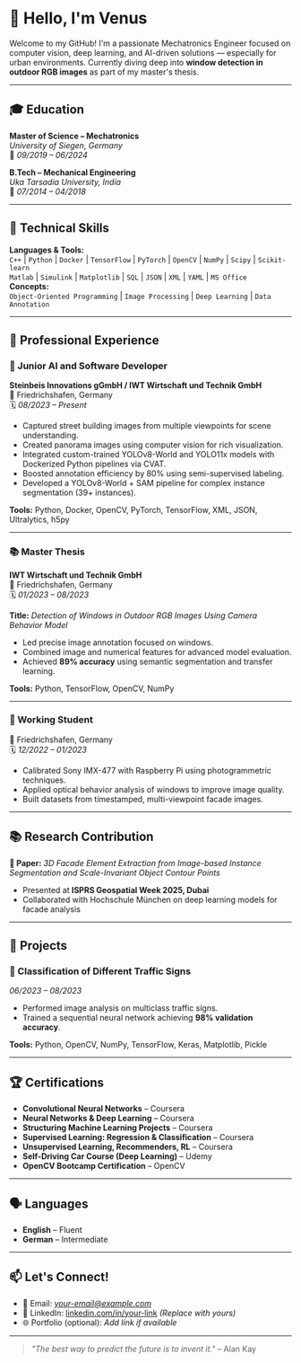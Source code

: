 # 👋 Hello, I'm Venus

Welcome to my GitHub! I'm a passionate Mechatronics Engineer focused on computer vision, deep learning, and AI-driven solutions — especially for urban environments. Currently diving deep into **window detection in outdoor RGB images** as part of my master's thesis.

---

## 🎓 Education

**Master of Science – Mechatronics**  
*University of Siegen, Germany*  
📍 *09/2019 – 06/2024*

**B.Tech – Mechanical Engineering**  
*Uka Tarsadia University, India*  
📍 *07/2014 – 04/2018*

---

## 🧠 Technical Skills

**Languages & Tools:**  
`C++` | `Python` | `Docker` | `TensorFlow` | `PyTorch` | `OpenCV` | `NumPy` | `Scipy` | `Scikit-learn`  
`Matlab` | `Simulink` | `Matplotlib` | `SQL` | `JSON` | `XML` | `YAML` | `MS Office`  
**Concepts:**  
`Object-Oriented Programming` | `Image Processing` | `Deep Learning` | `Data Annotation`

---

## 💼 Professional Experience

### 🔹 Junior AI and Software Developer  
**Steinbeis Innovations gGmbH / IWT Wirtschaft und Technik GmbH**  
📍 Friedrichshafen, Germany  
🗓️ *08/2023 – Present*

- Captured street building images from multiple viewpoints for scene understanding.
- Created panorama images using computer vision for rich visualization.
- Integrated custom-trained YOLOv8-World and YOLO11x models with Dockerized Python pipelines via CVAT.
- Boosted annotation efficiency by 80% using semi-supervised labeling.
- Developed a YOLOv8-World + SAM pipeline for complex instance segmentation (39+ instances).

**Tools:** Python, Docker, OpenCV, PyTorch, TensorFlow, XML, JSON, Ultralytics, h5py

---

### 📚 Master Thesis  
**IWT Wirtschaft und Technik GmbH**  
📍 Friedrichshafen, Germany  
🗓️ *01/2023 – 08/2023*

**Title:** *Detection of Windows in Outdoor RGB Images Using Camera Behavior Model*

- Led precise image annotation focused on windows.
- Combined image and numerical features for advanced model evaluation.
- Achieved **89% accuracy** using semantic segmentation and transfer learning.

**Tools:** Python, TensorFlow, OpenCV, NumPy

---

### 🔧 Working Student  
📍 Friedrichshafen, Germany  
🗓️ *12/2022 – 01/2023*

- Calibrated Sony IMX-477 with Raspberry Pi using photogrammetric techniques.
- Applied optical behavior analysis of windows to improve image quality.
- Built datasets from timestamped, multi-viewpoint facade images.

---

## 📚 Research Contribution

**📌 Paper:** *3D Facade Element Extraction from Image-based Instance Segmentation and Scale-Invariant Object Contour Points*  
- Presented at **ISPRS Geospatial Week 2025, Dubai**
- Collaborated with Hochschule München on deep learning models for facade analysis

---

## 🧪 Projects

### 🔸 Classification of Different Traffic Signs  
*06/2023 – 08/2023*
- Performed image analysis on multiclass traffic signs.
- Trained a sequential neural network achieving **98% validation accuracy**.

**Tools:** Python, OpenCV, NumPy, TensorFlow, Keras, Matplotlib, Pickle

---

## 🏆 Certifications

- **Convolutional Neural Networks** – Coursera  
- **Neural Networks & Deep Learning** – Coursera  
- **Structuring Machine Learning Projects** – Coursera  
- **Supervised Learning: Regression & Classification** – Coursera  
- **Unsupervised Learning, Recommenders, RL** – Coursera  
- **Self-Driving Car Course (Deep Learning)** – Udemy  
- **OpenCV Bootcamp Certification** – OpenCV

---

## 🗣️ Languages

- **English** – Fluent  
- **German** – Intermediate

---

## 📫 Let's Connect!

- 📧 Email: *your-email@example.com*  
- 🔗 LinkedIn: [linkedin.com/in/your-link](https://linkedin.com) *(Replace with yours)*  
- 🌐 Portfolio (optional): *Add link if available*

---

> _"The best way to predict the future is to invent it."_ – Alan Kay

